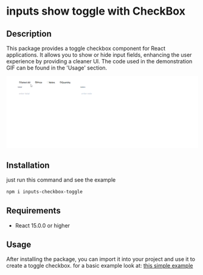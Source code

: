 # inputs show toggle with CheckBox 

## Description

This package provides a toggle checkbox component for React applications. It allows you to show or hide input fields, enhancing the user experience by providing a cleaner UI. The code used in the demonstration GIF can be found in the 'Usage' section.
<p align="center">
    <img src="example.gif" alt="Demo Gif">
</p>

## Installation

just run this command and see the example
```bash
npm i inputs-checkbox-toggle
```
## Requirements

- React 15.0.0 or higher

## Usage

After installing the package, you can import it into your project and use it to create a toggle checkbox. 
for a basic example look at:  [this simple example](https://github.com/mahmoudbahaa755/inputs-checkbox-toggle/blob/main/src/example/example.tsx)
